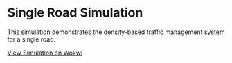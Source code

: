 # Single Road Simulation
This simulation demonstrates the density-based traffic management system for a single road.

[View Simulation on Wokwi](https://wokwi.com/projects/405173759534608385)
